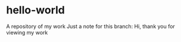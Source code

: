 # hello-world
A repository of my work
Just a note for this branch:  Hi, thank you for viewing my work
